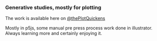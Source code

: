 ### Generative studies, mostly for plotting

The work is available here on [@thePlotQuickens](https://www.instagram.com/theplotquickens/)

Mostly in p5js, some manual pre press process work done in illustrator. Always learning more and certainly enjoying it.